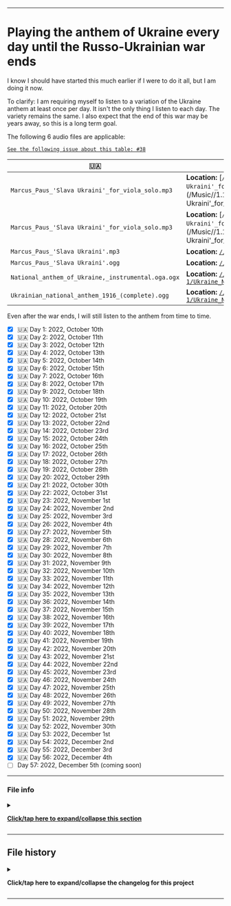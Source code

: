 
***

# Playing the anthem of Ukraine every day until the Russo-Ukrainian war ends

I know I should have started this much earlier if I were to do it all, but I am doing it now.

To clarify: I am requiring myself to listen to a variation of the Ukraine anthem at least once per day. It isn't the only thing I listen to each day. The variety remains the same. I also expect that the end of this war may be years away, so this is a long term goal.

The following 6 audio files are applicable:

[`See the following issue about this table: #38`](https://github.com/seanpm2001/SeansAudioDB/issues/38/)

| **🇺🇦️** | **📂️** |
|---|---|
| `Marcus_Paus_'Slava Ukraini'_for_viola_solo.mp3` | **Location:** [`///1.1 Music (GitHub)/Part 1/Slava_Ukraini!/AudioOnly/Viola_Solo/OGG/Marcus_Paus_'Slava Ukraini'_for_viola_solo.ogg`](/Music//1.1%20Music%20(GitHub)/Part%201/Slava_Ukraini%33/AudioOnly/Viola_Solo/OGG/Marcus_Paus_'Slava Ukraini'_for_viola_solo.ogg) |
| `Marcus_Paus_'Slava Ukraini'_for_viola_solo.mp3` | **Location:** [`///1.1 Music (GitHub)/Part 1/Slava_Ukraini!/AudioOnly/Viola_Solo/MP3/Marcus_Paus_'Slava Ukraini'_for_viola_solo.mp3`](/Music//1.1%20Music%20(GitHub)/Part%201/Slava_Ukraini%33/AudioOnly/Viola_Solo/MP3/Marcus_Paus_'Slava Ukraini'_for_viola_solo3.mp3) |
| `Marcus_Paus_'Slava Ukraini'.mp3` | **Location:** [`///1.1 Music (GitHub)/Part 1/Slava_Ukraini!/AudioOnly/MP3/Slava_Ukraini!.mp3`](/Music/1.1%20Music%20(GitHub)/Part%201/Slava_Ukraini!/AudioOnly/MP3/Slava_Ukraini!.mp3) |
| `Marcus_Paus_'Slava Ukraini'.ogg` | **Location:** [`///1.1 Music (GitHub)/Part 1/Slava_Ukraini!/AudioOnly/OGG/Slava_Ukraini!.ogg`](/Music/1.1%20Music%20(GitHub)/Part%201/Slava_Ukraini!/AudioOnly/OGG/Slava_Ukraini!.ogg) |
| `National_anthem_of_Ukraine,_instrumental.oga.ogx` | **Location:** [`///1.1 Music (GitHub)/Part 1/Ukraine_National_Anthem/US_Navy_Band/OGX/National_anthem_of_Ukraine,_instrumental.oga.ogx`](/Music//1.1%20Music%20(GitHub)/Part%201/Ukraine_National_Anthem/US_Navy_Band/OGX/National_anthem_of_Ukraine,_instrumental.oga.ogx) |
| `Ukrainian_national_anthem_1916_(complete).ogg` | **Location:** [`///1.1 Music (GitHub)/Part 1/Ukraine_National_Anthem/Original/1916/OGG/Ukrainian_national_anthem_1916_(complete).ogg`](/Music//1.1%20Music%20(GitHub)/Part%201/Ukraine_National_Anthem/Original/1916/OGG/Ukrainian_national_anthem_1916_(complete).ogg) |

<!-- TODO: Make these into functional links, the right side will be the link, the left side will be plain text !-->
<!-- IN PROGRESS: I can't ensure these links work with the GitHub source code editor, so I will have to publish to find out - 2022, November 2nd !-->

Even after the war ends, I will still listen to the anthem from time to time.

- [x] 🇺🇦️ Day 1: 2022, October 10th
- [x] 🇺🇦️ Day 2: 2022, October 11th
- [x] 🇺🇦️ Day 3: 2022, October 12th
- [x] 🇺🇦️ Day 4: 2022, October 13th
- [x] 🇺🇦️ Day 5: 2022, October 14th
- [x] 🇺🇦️ Day 6: 2022, October 15th
- [x] 🇺🇦️ Day 7: 2022, October 16th
- [x] 🇺🇦️ Day 8: 2022, October 17th
- [x] 🇺🇦️ Day 9: 2022, October 18th
- [x] 🇺🇦️ Day 10: 2022, October 19th
- [x] 🇺🇦️ Day 11: 2022, October 20th
- [x] 🇺🇦️ Day 12: 2022, October 21st
- [x] 🇺🇦️ Day 13: 2022, October 22nd
- [x] 🇺🇦️ Day 14: 2022, October 23rd
- [x] 🇺🇦️ Day 15: 2022, October 24th
- [x] 🇺🇦️ Day 16: 2022, October 25th
- [x] 🇺🇦️ Day 17: 2022, October 26th
- [x] 🇺🇦️ Day 18: 2022, October 27th
- [x] 🇺🇦️ Day 19: 2022, October 28th
- [x] 🇺🇦️ Day 20: 2022, October 29th
- [x] 🇺🇦️ Day 21: 2022, October 30th
- [x] 🇺🇦️ Day 22: 2022, October 31st
- [x] 🇺🇦️ Day 23: 2022, November 1st
- [x] 🇺🇦️ Day 24: 2022, November 2nd
- [x] 🇺🇦️ Day 25: 2022, November 3rd
- [x] 🇺🇦️ Day 26: 2022, November 4th
- [x] 🇺🇦️ Day 27: 2022, November 5th
- [x] 🇺🇦️ Day 28: 2022, November 6th
- [x] 🇺🇦️ Day 29: 2022, November 7th
- [x] 🇺🇦️ Day 30: 2022, November 8th
- [x] 🇺🇦️ Day 31: 2022, November 9th
- [x] 🇺🇦️ Day 32: 2022, November 10th
- [x] 🇺🇦️ Day 33: 2022, November 11th
- [x] 🇺🇦️ Day 34: 2022, November 12th
- [x] 🇺🇦️ Day 35: 2022, November 13th
- [x] 🇺🇦️ Day 36: 2022, November 14th
- [x] 🇺🇦️ Day 37: 2022, November 15th
- [x] 🇺🇦️ Day 38: 2022, November 16th
- [x] 🇺🇦️ Day 39: 2022, November 17th
- [x] 🇺🇦️ Day 40: 2022, November 18th
- [x] 🇺🇦️ Day 41: 2022, November 19th
- [x] 🇺🇦️ Day 42: 2022, November 20th
- [x] 🇺🇦️ Day 43: 2022, November 21st
- [x] 🇺🇦️ Day 44: 2022, November 22nd
- [x] 🇺🇦️ Day 45: 2022, November 23rd
- [x] 🇺🇦️ Day 46: 2022, November 24th
- [x] 🇺🇦️ Day 47: 2022, November 25th
- [x] 🇺🇦️ Day 48: 2022, November 26th
- [x] 🇺🇦️ Day 49: 2022, November 27th
- [x] 🇺🇦️ Day 50: 2022, November 28th
- [x] 🇺🇦️ Day 51: 2022, November 29th
- [x] 🇺🇦️ Day 52: 2022, November 30th
- [x] 🇺🇦️ Day 53: 2022, December 1st
- [x] 🇺🇦️ Day 54: 2022, December 2nd
- [x] 🇺🇦️ Day 55: 2022, December 3rd
- [x] 🇺🇦️ Day 56: 2022, December 4th
- [ ] Day 57: 2022, December 5th (coming soon)

***

### File info

<details><summary><p lang="en"><b><u>Click/tap here to expand/collapse this section</u></b></p></summary>

**File type:** `Markdown (*.md *.mkd *.mdown *.markdown)`

**File version:** `50 (2022, Sunday, December 4th at 8:36 pm PST)`

**Line count (including blank lines and compiler line):** `778`

**Current article language:** `English (EN_USA)` / `Markdown (CommonMark)` / `HTML5 (HyperText Markup Language 5.3)`

**Encoding:** `UTF-8 (Emoji 12.0 or higher recommended)`

**All times are UTC-7 (PDT/Pacific Time)** `(Please also account for DST (Daylight Savings Time) for older/newer entries up until it is abolished/no longer followed)`

_Note that on 2022, Sunday, March 13th at 2:00 am PST, the time jumped ahead 1 hour to 3:00 am._

**You may need special rendering support for the `<details>` HTML tag being used in this document**

</details>

***

## File history

<details><summary><p lang="en"><b>Click/tap here to expand/collapse the changelog for this project</b></p></summary>

<details><summary><p lang="en"><b>Version 1 (2022, Wednesday, October 12th at 11:10 pm PST)</b></p></summary>

**This version was made by:** [`@seanpm2001`](https://github.com/seanpm2001/)

> Changes:

- [x] Started the file
- [x] Added the title section
- [x] Added the main list
- [x] Added the file info section
- [x] Added the changelog
- [ ] No other changes in version 1

</details>

<details><summary><p lang="en"><b>Version 2 (2022, Thursday, October 13th at 10:28 pm PST)</b></p></summary>

**This version was made by:** [`@seanpm2001`](https://github.com/seanpm2001/)

> Changes:

- [x] Updated the main list
- [x] Updated the file info section
- [x] Updated the changelog
- [ ] No other changes in version 2

</details>

<details><summary><p lang="en"><b>Version 3 (2022, Friday, October 14th at 9:21 pm PST)</b></p></summary>

**This version was made by:** [`@seanpm2001`](https://github.com/seanpm2001/)

> Changes:

- [x] Updated the main list (also added a Ukrainian flag emoji to every day I completed the objective)
- [x] Updated the file info section
- [x] Updated the changelog
- [ ] No other changes in version 3

</details>

<details><summary><p lang="en"><b>Version 4 (2022, Saturday, October 15th at 8:03 pm PST)</b></p></summary>

**This version was made by:** [`@seanpm2001`](https://github.com/seanpm2001/)

> Changes:

- [x] Updated the main list to include an entry for 2022 October 15th
- [x] Updated the file info section
- [x] Updated the changelog
- [ ] No other changes in version 4

</details>

<details><summary><p lang="en"><b>Version 5 (2022, Sunday, October 16th at 9:31 pm PST)</b></p></summary>

**This version was made by:** [`@seanpm2001`](https://github.com/seanpm2001/)

> Changes:

- [x] Added some clarifications to the header
- [x] Updated the main list to include an entry for 2022 October 16th
- [x] Updated the file info section
- [x] Updated the changelog
- [ ] No other changes in version 5

</details>

<details><summary><p lang="en"><b>Version 6 (2022, Monday, October 17th at 10:34 pm PST)</b></p></summary>

**This version was made by:** [`@seanpm2001`](https://github.com/seanpm2001/)

> Changes:

- [x] Updated the main list to include an entry for 2022 October 17th
- [x] Updated the file info section
- [x] Updated the changelog
- [ ] No other changes in version 6

</details>

<details><summary><p lang="en"><b>Version 7 (2022, Thursday, October 20th at 8:41 pm PST)</b></p></summary>

**This version was made by:** [`@seanpm2001`](https://github.com/seanpm2001/)

> Changes:

- [x] Updated the main list to include an entry for 2022 October 18th, 2022, October 19th, and 2022 October 20th (there was a little delay, as I have been struggling with my workload lately)
- [x] Updated the file info section
- [x] Updated the changelog
- [ ] No other changes in version 7

</details>

<details><summary><p lang="en"><b>Version 8 (2022, Saturday, October 22nd at 12:37 pm PST)</b></p></summary>

**This version was made by:** [`@seanpm2001`](https://github.com/seanpm2001/)

> Changes:

- [x] Updated the main list to include an entry for 2022, October 21st and 2022, October 22nd
- [x] Updated the file info section
- [x] Updated the changelog
- [ ] No other changes in version 8

</details>

<details><summary><p lang="en"><b>Version 9 (2022, Sunday, October 23rd at 5:04 pm PST)</b></p></summary>

**This version was made by:** [`@seanpm2001`](https://github.com/seanpm2001/)

> Changes:

- [x] Updated the main list to include an entry for 2022, October 23rd
- [x] Updated the file info section
- [x] Updated the changelog
- [ ] No other changes in version 9

</details>

<details><summary><p lang="en"><b>Version 10 (2022, Monday, October 24th at 6:54 pm PST)</b></p></summary>

**This version was made by:** [`@seanpm2001`](https://github.com/seanpm2001/)

> Changes:

- [x] Added a listing of the 6 applicable files
- [x] Updated the main list to include an entry for 2022, October 24th
- [x] Updated the file info section
- [x] Updated the changelog
- [ ] No other changes in version 10

</details>

<details><summary><p lang="en"><b>Version 11 (2022, Tuesday, October 25th at 8:25 pm PST)</b></p></summary>

**This version was made by:** [`@seanpm2001`](https://github.com/seanpm2001/)

> Changes:

- [x] Updated the main list to include an entry for 2022, October 25th (day 16)
- [x] Updated the file info section
- [x] Updated the changelog
- [ ] No other changes in version 11

</details>

<details><summary><p lang="en"><b>Version 12 (2022, Wednesday, October 26th at 7:32 pm PST)</b></p></summary>

**This version was made by:** [`@seanpm2001`](https://github.com/seanpm2001/)

> Changes:

- [x] Updated the main list to include an entry for 2022, October 26th (day 17)
- [x] Updated the file info section
- [x] Updated the changelog
- [ ] No other changes in version 12

</details>

<details><summary><p lang="en"><b>Version 13 (2022, Thursday, October 27th at 6:17 pm PST)</b></p></summary>

**This version was made by:** [`@seanpm2001`](https://github.com/seanpm2001/)

> Changes:

- [x] Updated the main list to include an entry for 2022, October 27th (day 18)
- [x] Updated the file info section
- [x] Updated the changelog
- [ ] No other changes in version 13

</details>

<details><summary><p lang="en"><b>Version 14 (2022, Friday, October 28th at 10:08 pm PST)</b></p></summary>

**This version was made by:** [`@seanpm2001`](https://github.com/seanpm2001/)

> Changes:

- [x] Updated the main list to include an entry for 2022, October 28th (day 19)
- [x] Updated the file info section
- [x] Updated the changelog
- [ ] No other changes in version 14

</details>

<details><summary><p lang="en"><b>Version 15 (2022, Saturday, October 29th at 7:57 pm PST)</b></p></summary>

**This version was made by:** [`@seanpm2001`](https://github.com/seanpm2001/)

> Changes:

- [x] Updated the main list to include an entry for 2022, October 29th (day 20)
- [x] Updated the file info section
- [x] Updated the changelog
- [ ] No other changes in version 15

</details>

<details><summary><p lang="en"><b>Version 16 (2022, Sunday, October 30th at 10:18 pm PST)</b></p></summary>

**This version was made by:** [`@seanpm2001`](https://github.com/seanpm2001/)

> Changes:

- [x] Updated the main list to include an entry for 2022, October 30th (day 21)
- [x] Updated the file info section
- [x] Updated the changelog
- [ ] No other changes in version 16

</details>

<details><summary><p lang="en"><b>Version 17 (2022, Monday, October 31st at 10:56 pm PST)</b></p></summary>

**This version was made by:** [`@seanpm2001`](https://github.com/seanpm2001/)

> Changes:

- [x] Updated the main list to include an entry for 2022, October 31st (day 22)
- [x] Updated the file info section
- [x] Updated the changelog
- [ ] No other changes in version 17

</details>

<details><summary><p lang="en"><b>Version 18 (2022, Tuesday, November 1st at 10:55 pm PST)</b></p></summary>

**This version was made by:** [`@seanpm2001`](https://github.com/seanpm2001/)

> Changes:

- [x] Updated the main list to include an entry for 2022, November 1st (day 23)
- [x] Updated the file info section
- [x] Updated the changelog
- [ ] No other changes in version 18

</details>

<details><summary><p lang="en"><b>Version 19 (2022, Wednesday, November 2nd at 2:39 pm PST)</b></p></summary>

**This version was made by:** [`@seanpm2001`](https://github.com/seanpm2001/)

> Changes:

- [x] Updated the main table to try and attempt local links to the 6 songs
- [x] Updated the main list to include an entry for 2022, November 2nd (day 24)
- [x] Updated the file info section
- [x] Updated the changelog
- [ ] No other changes in version 19

</details>

<details><summary><p lang="en"><b>Version 20 (2022, Wednesday, November 2nd at 2:50 pm PST)</b></p></summary>

**This version was made by:** [`@seanpm2001`](https://github.com/seanpm2001/)

> Changes:

- [x] Updated the main table to try and attempt local links to the 6 songs (attempt 2)
- [x] Updated the file info section
- [x] Updated the changelog
- [ ] No other changes in version 20

</details>

<details><summary><p lang="en"><b>Version 21 (2022, Thursday, November 3rd at 7:46 pm PST)</b></p></summary>

**This version was made by:** [`@seanpm2001`](https://github.com/seanpm2001/)

> Changes:

- [x] Fixed 2 broken links
- [x] Another failed attempt to get the top 2 links to work
- [x] Updated the main list to include an entry for 2022, November 3rd (day 25)
- [x] Updated the file info section
- [x] Updated the changelog
- [ ] No other changes in version 21

</details>

<details><summary><p lang="en"><b>Version 22 (2022, Friday, November 4th at 6:42 pm PST)</b></p></summary>

**This version was made by:** [`@seanpm2001`](https://github.com/seanpm2001/)

> Changes:

- [x] Updated the main list to include an entry for 2022, November 4th (day 26)
- [x] Updated the file info section
- [x] Updated the changelog
- [ ] No other changes in version 22

</details>

<details><summary><p lang="en"><b>Version 23 (2022, Sunday, November 6th at 10:26 pm PST)</b></p></summary>

**This version was made by:** [`@seanpm2001`](https://github.com/seanpm2001/)

> Changes:

- [x] Updated the main list to include an entry for 2022, November 5th (day 27)
- [x] Updated the main list to include an entry for 2022, November 6th (day 28)
- [x] Updated the file info section
- [x] Updated the changelog
- [ ] No other changes in version 23

</details>

<details><summary><p lang="en"><b>Version 24 (2022, Monday, November 7th at 7:55 pm PST)</b></p></summary>

**This version was made by:** [`@seanpm2001`](https://github.com/seanpm2001/)

> Changes:

- [x] Updated the main list to include an entry for 2022, November 7th (day 29)
- [x] Updated the file info section
- [x] Updated the changelog
- [ ] No other changes in version 24

</details>

<details><summary><p lang="en"><b>Version 25 (2022, Tuesday, November 8th at 7:53 pm PST)</b></p></summary>

**This version was made by:** [`@seanpm2001`](https://github.com/seanpm2001/)

> Changes:

- [x] Updated the main list to include an entry for 2022, November 8th (day 30)
- [x] Added a link above the table about the ongoing table formatting issue
- [x] Updated the file info section
- [x] Updated the changelog
- [ ] No other changes in version 25

</details>

<details><summary><p lang="en"><b>Version 26 (2022, Thursday, November 10th at 7:37 pm PST)</b></p></summary>

**This version was made by:** [`@seanpm2001`](https://github.com/seanpm2001/)

> Changes:

- [x] Updated the main list to include an entry for 2022, November 9th (day 31) and 2022, November 10th (day 32)
- [x] Updated the file info section
- [x] Updated the changelog
- [ ] No other changes in version 26

</details>

<details><summary><p lang="en"><b>Version 27 (2022, Friday, November 11th at 10:45 pm PST)</b></p></summary>

**This version was made by:** [`@seanpm2001`](https://github.com/seanpm2001/)

> Changes:

- [x] Updated the main list to include an entry for 2022, November 11th (day 33)
- [x] Updated the file info section
- [x] Updated the changelog
- [ ] No other changes in version 27

</details>

<details><summary><p lang="en"><b>Version 28 (2022, Saturday, November 12th at 7:31 pm PST)</b></p></summary>

**This version was made by:** [`@seanpm2001`](https://github.com/seanpm2001/)

> Changes:

- [x] Updated the main list to include an entry for 2022, November 12th (day 34)
- [x] Updated the file info section
- [x] Updated the changelog
- [ ] No other changes in version 28

</details>

<details><summary><p lang="en"><b>Version 29 (2022, Sunday, November 13th at 9:32 pm PST)</b></p></summary>

**This version was made by:** [`@seanpm2001`](https://github.com/seanpm2001/)

> Changes:

- [x] Updated the main list to include an entry for 2022, November 13th (day 35)
- [x] Updated the file info section
- [x] Updated the changelog
- [ ] No other changes in version 29

</details>

<details><summary><p lang="en"><b>Version 30 (2022, Monday, November 14th at 6:37 pm PST)</b></p></summary>

**This version was made by:** [`@seanpm2001`](https://github.com/seanpm2001/)

> Changes:

- [x] Updated the main list to include an entry for 2022, November 14th (day 36)
- [x] Updated the file info section
- [x] Updated the changelog
- [ ] No other changes in version 30

</details>

<details><summary><p lang="en"><b>Version 31 (2022, Tuesday, November 15th at 3:30 pm PST)</b></p></summary>

**This version was made by:** [`@seanpm2001`](https://github.com/seanpm2001/)

> Changes:

- [x] Updated the main list to include an entry for 2022, November 15th (day 37)
- [x] Updated the file info section
- [x] Updated the changelog
- [ ] No other changes in version 31

</details>

<details><summary><p lang="en"><b>Version 32 (2022, Wednesday, November 16th at 6:36 pm PST)</b></p></summary>

**This version was made by:** [`@seanpm2001`](https://github.com/seanpm2001/)

> Changes:

- [x] Updated the main list to include an entry for 2022, November 16th (day 38)
- [x] Updated the file info section
- [x] Updated the changelog
- [ ] No other changes in version 32

</details>

<details><summary><p lang="en"><b>Version 33 (2022, Thursday, November 17th at 6:07 pm PST)</b></p></summary>

**This version was made by:** [`@seanpm2001`](https://github.com/seanpm2001/)

> Changes:

- [x] Updated the main list to include an entry for 2022, November 17th (day 39)
- [x] Updated the file info section
- [x] Updated the changelog
- [ ] No other changes in version 33

</details>

<details><summary><p lang="en"><b>Version 34 (2022, Friday, November 18th at 7:29 pm PST)</b></p></summary>

**This version was made by:** [`@seanpm2001`](https://github.com/seanpm2001/)

> Changes:

- [x] Updated the main list to include an entry for 2022, November 18th (day 40)
- [x] Updated the file info section
- [x] Updated the changelog
- [ ] No other changes in version 34

</details>

<details><summary><p lang="en"><b>Version 35 (2022, Saturday, November 19th at 5:54 pm PST)</b></p></summary>

**This version was made by:** [`@seanpm2001`](https://github.com/seanpm2001/)

> Changes:

- [x] Updated the main list to include an entry for 2022, November 19th (day 41)
- [x] Updated the file info section
- [x] Updated the changelog
- [ ] No other changes in version 35

</details>

<details><summary><p lang="en"><b>Version 36 (2022, Sunday, November 20th at 6:43 pm PST)</b></p></summary>

**This version was made by:** [`@seanpm2001`](https://github.com/seanpm2001/)

> Changes:

- [x] Updated the main list to include an entry for 2022, November 20th (day 42)
- [x] Updated the file info section
- [x] Updated the changelog
- [ ] No other changes in version 36

</details>

<details><summary><p lang="en"><b>Version 37 (2022, Monday, November 21st at 6:27 pm PST)</b></p></summary>

**This version was made by:** [`@seanpm2001`](https://github.com/seanpm2001/)

> Changes:

- [x] Updated the main list to include an entry for 2022, November 21st (day 43)
- [x] Updated the file info section
- [x] Updated the changelog
- [ ] No other changes in version 37

</details>

<details><summary><p lang="en"><b>Version 38 (2022, Tuesday, November 22nd at 5:21 pm PST)</b></p></summary>

**This version was made by:** [`@seanpm2001`](https://github.com/seanpm2001/)

> Changes:

- [x] Updated the main list to include an entry for 2022, November 22nd (day 44)
- [x] Updated the file info section
- [x] Updated the changelog
- [ ] No other changes in version 38

</details>

<details><summary><p lang="en"><b>Version 39 (2022, Wednesday, November 23rd at 6:47 pm PST)</b></p></summary>

**This version was made by:** [`@seanpm2001`](https://github.com/seanpm2001/)

> Changes:

- [x] Updated the main list to include an entry for 2022, November 23rd (day 45)
- [x] Updated the file info section
- [x] Updated the changelog
- [ ] No other changes in version 39

</details>

<details><summary><p lang="en"><b>Version 40 (2022, Thursday, November 24th at 8:02 pm PST)</b></p></summary>

**This version was made by:** [`@seanpm2001`](https://github.com/seanpm2001/)

> Changes:

- [x] Updated the main list to include an entry for 2022, November 24th (day 46)
- [x] Updated the file info section
- [x] Updated the changelog
- [ ] No other changes in version 40

</details>

<details><summary><p lang="en"><b>Version 41 (2022, Friday, November 25th at 7:50 pm PST)</b></p></summary>

**This version was made by:** [`@seanpm2001`](https://github.com/seanpm2001/)

> Changes:

- [x] Updated the main list to include an entry for 2022, November 25th (day 47)
- [x] Updated the file info section
- [x] Updated the changelog
- [ ] No other changes in version 41

</details>

<details><summary><p lang="en"><b>Version 42 (2022, Saturday, November 26th at 8:14 pm PST)</b></p></summary>

**This version was made by:** [`@seanpm2001`](https://github.com/seanpm2001/)

> Changes:

- [x] Updated the main list to include an entry for 2022, November 26th (day 48)
- [x] Updated the file info section
- [x] Updated the changelog
- [ ] No other changes in version 42

</details>

<details><summary><p lang="en"><b>Version 43 (2022, Sunday, November 27th at 7:15 pm PST)</b></p></summary>

**This version was made by:** [`@seanpm2001`](https://github.com/seanpm2001/)

> Changes:

- [x] Updated the main list to include an entry for 2022, November 27th (day 49)
- [x] Updated the file info section
- [x] Updated the changelog
- [ ] No other changes in version 43

</details>

<details><summary><p lang="en"><b>Version 44 (2022, Monday, November 28th at 11:25 pm PST)</b></p></summary>

**This version was made by:** [`@seanpm2001`](https://github.com/seanpm2001/)

> Changes:

- [x] Updated the main list to include an entry for 2022, November 28th (day 50)
- [x] Updated the file info section
- [x] Updated the changelog
- [ ] No other changes in version 44

</details>

<details><summary><p lang="en"><b>Version 45 (2022, Tuesday, November 29th at 6:39 pm PST)</b></p></summary>

**This version was made by:** [`@seanpm2001`](https://github.com/seanpm2001/)

> Changes:

- [x] Updated the main list to include an entry for 2022, November 29th (day 51)
- [x] Updated the file info section
- [x] Updated the changelog
- [ ] No other changes in version 45

</details>

<details><summary><p lang="en"><b>Version 46 (2022, Wednesday, November 30th at 6:03 pm PST)</b></p></summary>

**This version was made by:** [`@seanpm2001`](https://github.com/seanpm2001/)

> Changes:

- [x] Updated the main list to include an entry for 2022, November 30th (day 52)
- [x] Updated the file info section
- [x] Updated the changelog
- [ ] No other changes in version 46

</details>

<details><summary><p lang="en"><b>Version 47 (2022, Thursday, December 1st at 2:36 pm PST)</b></p></summary>

**This version was made by:** [`@seanpm2001`](https://github.com/seanpm2001/)

> Changes:

- [x] Updated the main list to include an entry for 2022, December 1st (day 53)
- [x] Updated the file info section
- [x] Updated the changelog
- [ ] No other changes in version 47

</details>

<details><summary><p lang="en"><b>Version 48 (2022, Friday, December 2nd at 8:00 pm PST)</b></p></summary>

**This version was made by:** [`@seanpm2001`](https://github.com/seanpm2001/)

> Changes:

- [x] Updated the main list to include an entry for 2022, December 2nd (day 54)
- [x] Updated the file info section
- [x] Updated the changelog
- [ ] No other changes in version 48

</details>

<details><summary><p lang="en"><b>Version 49 (2022, Saturday, December 3rd at 7:45 pm PST)</b></p></summary>

**This version was made by:** [`@seanpm2001`](https://github.com/seanpm2001/)

> Changes:

- [x] Updated the main list to include an entry for 2022, December 3rd (day 55)
- [x] Updated the file info section
- [x] Updated the changelog
- [ ] No other changes in version 49

</details>

<details><summary><p lang="en"><b>Version 50 (2022, Sunday, December 4th at 8:36 pm PST)</b></p></summary>

**This version was made by:** [`@seanpm2001`](https://github.com/seanpm2001/)

> Changes:

- [x] Updated the main list to include an entry for 2022, December 4th (day 56)
- [x] Updated the file info section
- [x] Updated the changelog
- [ ] No other changes in version 50

</details>

</details>

***
